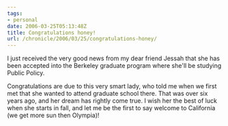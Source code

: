 ```yaml
---
tags:
- personal
date: 2006-03-25T05:13:48Z
title: Congratulations honey!
url: /chronicle/2006/03/25/congratulations-honey/
---
```


I just received the very good news from my dear friend Jessah that she has been accepted into the Berkeley graduate program where she'll be studying Public Policy.

Congratulations are due to this very smart lady, who told me when we first met that she wanted to attend graduate school there. That was over six years ago, and her dream has rightly come true.  I wish her the best of luck when she starts in fall, and let me be the first to say welcome to California (we get more sun then Olympia)!
